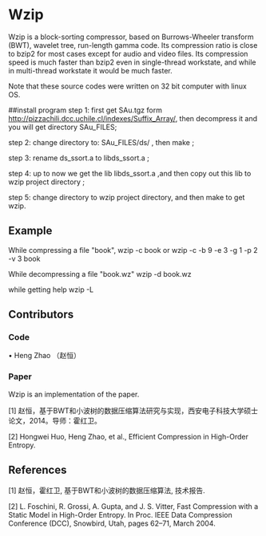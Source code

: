 # Wzip
Wzip is a block-sorting compressor, based on Burrows-Wheeler transform (BWT), wavelet tree, run-length gamma code. Its compression ratio is close to bzip2 for most cases except for audio and video files. Its compression speed is much faster than bzip2 even in single-thread workstate, and while in multi-thread workstate it would be much faster.

Note that these source codes were written on 32 bit computer with linux OS.

##install program
step 1: first get SAu.tgz form http://pizzachili.dcc.uchile.cl/indexes/Suffix_Array/, then decompress it and you will get directory SAu_FILES; 

step 2: change directory to: SAu_FILES/ds/ , then make ; 

step 3: rename ds_ssort.a to libds_ssort.a ; 

step 4: up to now we get the lib libds_ssort.a ,and then copy out this lib to wzip project directory ; 

step 5: change directory to wzip project directory, and then make to get wzip.

## Example
While compressing a file "book", wzip -c book or wzip -c -b 9 -e 3 -g 1 -p 2 -v 3 book

While decompressing a file "book.wz" wzip -d book.wz

while getting help wzip -L

## Contributors

### Code
•	Heng Zhao （赵恒）

### Paper
Wzip is an implementation of the paper.

[1] 赵恒，基于BWT和小波树的数据压缩算法研究与实现，西安电子科技大学硕士论文，2014。导师：霍红卫。

[2] Hongwei Huo, Heng Zhao, et al., Efficient Compression in High-Order Entropy.

## References
[1] 赵恒，霍红卫, 基于BWT和小波树的数据压缩算法, 技术报告.

[2] L. Foschini, R. Grossi, A. Gupta, and J. S. Vitter, Fast Compression with a Static Model in High-Order Entropy. In Proc. IEEE Data Compression Conference (DCC), Snowbird, Utah, pages 62–71, March 2004.

